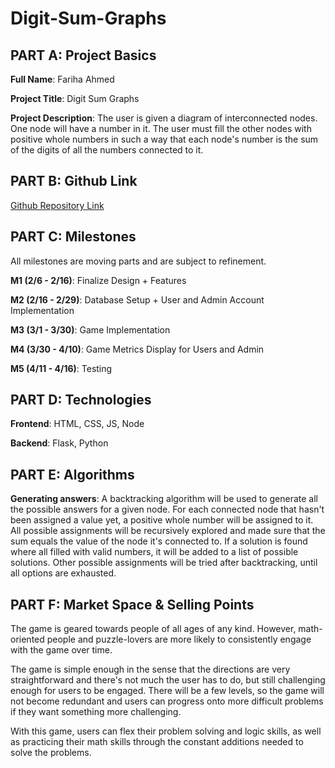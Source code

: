 # Digit-Sum-Graphs

## PART A: Project Basics
**Full Name**: Fariha Ahmed

**Project Title**: Digit Sum Graphs

**Project Description**: The user is given a diagram of interconnected nodes. One node will have a number in it. The user must fill the other nodes with positive whole numbers in such a way that each node's number is the sum of the digits of all the numbers connected to it.


## PART B: Github Link
[Github Repository Link](https://github.com/fahmed0710/Digit-Sum-Graphs)


## PART C: Milestones
All milestones are moving parts and are subject to refinement.

**M1 (2/6 - 2/16)**: Finalize Design + Features

**M2 (2/16 - 2/29)**: Database Setup + User and Admin Account Implementation

**M3 (3/1 - 3/30)**: Game Implementation

**M4 (3/30 - 4/10)**: Game Metrics Display for Users and Admin

**M5 (4/11 - 4/16)**: Testing


## PART D: Technologies
**Frontend**: HTML, CSS, JS, Node

**Backend**: Flask, Python


## PART E: Algorithms
**Generating answers**: A backtracking algorithm will be used to generate all the possible answers for a given node. For each connected node that hasn't been assigned a value yet, a positive whole number will be assigned to it. All possible assignments will be recursively explored and made sure that the sum equals the value of the node it's connected to. If a solution is found where all filled with valid numbers, it will be added to a list of possible solutions. Other possible assignments will be tried after backtracking, until all options are exhausted. 


## PART F: Market Space & Selling Points
The game is geared towards people of all ages of any kind. However, math-oriented people and puzzle-lovers are more likely to consistently engage with the game over time. 

The game is simple enough in the sense that the directions are very straightforward and there's not much the user has to do, but still challenging enough for users to be engaged. There will be a few levels, so the game will not become redundant and users can progress onto more difficult problems if they want something more challenging.

With this game, users can flex their problem solving and logic skills, as well as practicing their math skills through the constant additions needed to solve the problems.
